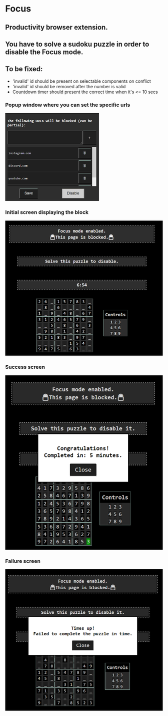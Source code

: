 # Focus
## Productivity browser extension.
## You have to solve a sudoku puzzle in order to disable the Focus mode.

## To be fixed:
- 'invalid' id should be present on selectable components on conflict
- 'invalid' id should be removed after the number is valid
- Countdown timer should present the correct time when it's <= 10 secs

### Popup window where you can set the specific urls
<img src="popup.png" alt="drawing" width="300"/>

### Initial screen displaying the block
<img src="initial_screen.PNG" alt="drawing" width="650"/>

### Success screen
<img src="success_screen.PNG" alt="drawing" width="650"/>

### Failure screen
<img src="failure_screen.PNG" alt="drawing" width="650"/>
